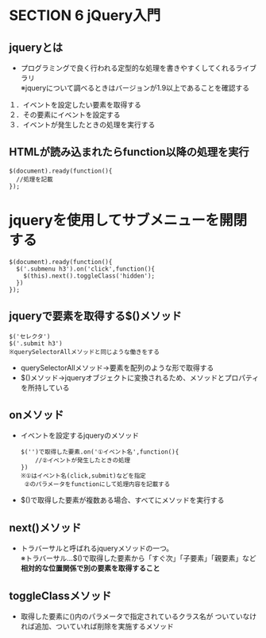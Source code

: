 # SECTION 6 jQuery入門
## jqueryとは
- プログラミングで良く行われる定型的な処理を書きやすくしてくれるライブラリ  
  ※jqueryについて調べるときはバージョンが1.9以上であることを確認する

１．イベントを設定したい要素を取得する  
２．その要素にイベントを設定する  
３．イベントが発生したときの処理を実行する  

## HTMLが読み込まれたらfunction以降の処理を実行
    $(document).ready(function(){
      //処理を記載
    });

# jqueryを使用してサブメニューを開閉する
    $(document).ready(function(){
      $('.submenu h3').on('click',function(){
        $(this).next().toggleClass('hidden');
      })
    });
## jqueryで要素を取得する$()メソッド
    $('セレクタ')  
    $('.submit h3')
    ※querySelectorAllメソッドと同じような働きをする

- querySelectorAllメソッド→要素を配列のような形で取得する
- $()メソッド→jqueryオブジェクトに変換されるため、メソッドとプロパティを所持している
  
## onメソッド
- イベントを設定するjqueryのメソッド
  
      $('')で取得した要素.on('①イベント名',function(){
          //②イベントが発生したときの処理
      })
      ※①はイベント名(click,submit)などを指定
       ②のパラメータをfunctionにして処理内容を記載する

- $()で取得した要素が複数ある場合、すべてにメソッドを実行する

## next()メソッド
- トラバーサルと呼ばれるjqueryメソッドの一つ。  
  ※トラバーサル…$()で取得した要素から「すぐ次」「子要素」「親要素」など**相対的な位置関係で別の要素を取得すること**
## toggleClassメソッド
- 取得した要素に()内のパラメータで指定されているクラス名が
  ついていなければ追加、ついていれば削除を実施するメソッド
